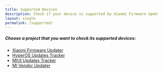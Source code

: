 ```yaml
---
title: Supported Devices
description: Check if your device is supported by Xiaomi Firmware Updater and others
layout: single
permalink: /supported/
---
```


##### Choose a project that you want to check its supported devices:

* [Xiaomi Firmware Updater](/supported/firmware/)
* [HyperOS Updates Tracker](/supported/hyperos/)
* [MIUI Updates Tracker](/supported/miui/)
* [MI Vendor Updater](/supported/vendor/)
